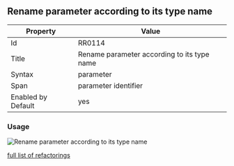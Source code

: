 ## Rename parameter according to its type name

Property | Value
--- | --- 
Id | RR0114
Title | Rename parameter according to its type name
Syntax | parameter
Span | parameter identifier
Enabled by Default | yes

### Usage

![Rename parameter according to its type name](../../images/refactorings/RenameParameterAccordingToTypeName.png)

[full list of refactorings](Refactorings.md)
